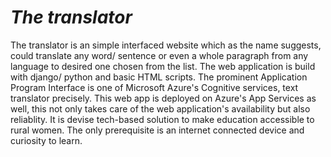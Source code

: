 # *The translator*
The translator is an simple interfaced website which as the name suggests, could translate any word/ sentence or even a whole paragraph from any language to desired one chosen from the list. The web application is build with django/ python and basic HTML scripts. The prominent Application Program Interface is one of Microsoft Azure's Cognitive services, text translator precisely. This web app is deployed on Azure's App Services as well, this not only takes care of the web application's availability but also reliablity. It is devise tech-based solution to make education accessible to rural women. The only prerequisite is an internet connected device and curiosity to learn.
